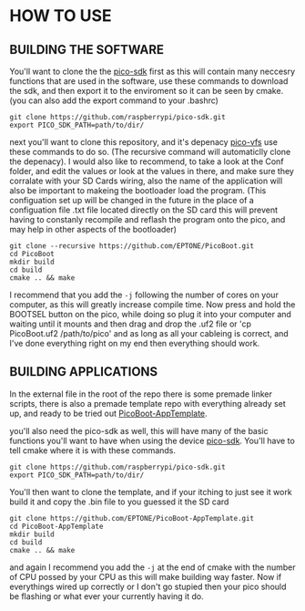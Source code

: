 # HOW TO USE

## BUILDING THE SOFTWARE

You'll want to clone the the [pico-sdk](https://github.com/raspberrypi/pico-sdk.git) first as this will contain many neccesry functions that are used in the software,
use these commands to download the sdk, and then export it to the enviroment so it can be seen by cmake. (you can also add the export command to your .bashrc)
    
```
git clone https://github.com/raspberrypi/pico-sdk.git
export PICO_SDK_PATH=path/to/dir/
```
    
next you'll want to clone this repository, and it's depenacy [pico-vfs](https://github.com/oyama/pico-vfs.git) use these commands to do so. 
(The recursive command will automaticlly clone the depenacy). I would also like to recommend, to take a look at the Conf folder, and edit the values
or look at the values in there, and make sure they corralate with your SD Cards wiring, also the name of the application will also be important to 
makeing the bootloader load the program. (This configuation set up will be changed in the future in the place of a configuation file .txt file located directly on the SD card
this will prevent having to constanly recompile and reflash the program onto the pico, and may help in other aspects of the bootloader)
    
```
git clone --recursive https://github.com/EPTONE/PicoBoot.git
cd PicoBoot
mkdir build
cd build
cmake .. && make
```

I recommend that you add the `-j` following the number of cores on your computer, as this will greatly increase compile time.
Now press and hold the BOOTSEL button on the pico, while doing so plug it into your computer and waiting until it mounts
and then drag and drop the .uf2 file or 'cp PicoBoot.uf2 /path/to/pico' and as long as all your cableing is correct, and I've done
everything right on my end then everything should work.

## BUILDING APPLICATIONS

In the external file in the root of the repo there is some premade linker scripts, 
there is also a premade template repo with everything already set up, and ready to be tried out [PicoBoot-AppTemplate](https://github.com/EPTONE/PicoBoot-AppTemplate.git).

you'll also need the pico-sdk as well, this will have many of the basic functions you'll want to have
when using the device [pico-sdk](https://github.com/raspberrypi/pico-sdk.git). You'll have to tell cmake where it is
with these commands.

```
git clone https://github.com/raspberrypi/pico-sdk.git
export PICO_SDK_PATH=path/to/dir/
```

You'll then want to clone the template, and if your itching to just see it work build it and copy the .bin file to you guessed it the SD card

```
git clone https://github.com/EPTONE/PicoBoot-AppTemplate.git
cd PicoBoot-AppTemplate
mkdir build
cd build
cmake .. && make
```

and again I recommend you add the `-j` at the end of cmake with the number of CPU possed by your CPU as this will make building way faster.
Now if everythings wired up correctly or I don't go stupied then your pico should be flashing or what ever your currently having it do.
